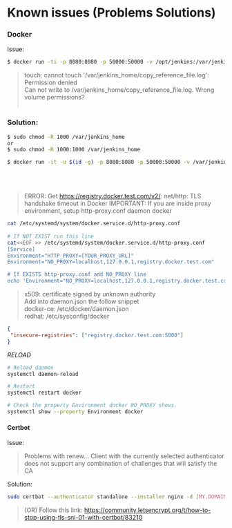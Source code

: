Known issues (Problems Solutions)
=============


### Docker

Issue:<br/>

```bash
$ docker run -ti -p 8080:8080 -p 50000:50000 -v /opt/jenkins:/var/jenkins_home jenkins
```

> touch: cannot touch '/var/jenkins_home/copy_reference_file.log': Permission denied <br/>
> Can not write to /var/jenkins_home/copy_reference_file.log. Wrong volume permissions?<br/><br/>

### Solution:
```bash
$ sudo chmod -R 1000 /var/jenkins_home
or
$ sudo chmod -R 1000:1000 /var/jenkins_home

$ docker run -it -u $(id -g) -p 8080:8080 -p 50000:50000 -v /var/jenkins_home:/var/jenkins_home jenkins/jenkins:lts
```
<br/><br/>
> ERROR: Get https://registry.docker.test.com/v2/: net/http: TLS handshake timeout in Docker
> IMPORTANT: If you are inside proxy environment, setup http-proxy.conf daemon docker

```bash
cat /etc/systemd/system/docker.service.d/http-proxy.conf 
    
# If NOT EXIST run this line
cat<<EOF >> /etc/systemd/system/docker.service.d/http-proxy.conf
[Service]
Environment="HTTP_PROXY=[YOUR_PROXY_URL]"
Environment="NO_PROXY=localhost,127.0.0.1,registry.docker.test.com"

# If EXISTS http-proxy.conf add NO_PROXY line
echo 'Environment="NO_PROXY=localhost,127.0.0.1,registry.docker.test.com"' >> /etc/systemd/system/docker.service.d/http-proxy.conf
```
> x509: certificate signed by unknown authority<br/>
> Add into daemon.json the follow snippet<br/>
> docker-ce:  /etc/docker/daemon.json<br/>
> redhat: /etc/sysconfig/docker<br/>

```json
{
 "insecure-registries": ["registry.docker.test.com:5000"]
}
```

_RELOAD_
```bash
# Reload daemon
systemctl daemon-reload

# Restart
systemctl restart docker

# Check the property Environment docker NO_PROXY shows.
systemctl show --property Environment docker
```

#### Certbot
Issue:</br>

> Problems with renew...
> Client with the currently selected authenticator does not support any combination of challenges that will satisfy the CA

Solution:
```bash
sudo certbot --authenticator standalone --installer nginx -d [MY.DOMAIN] --pre-hook "service nginx stop" --post-hook "service nginx start"
```

> (OR) Follow this link: https://community.letsencrypt.org/t/how-to-stop-using-tls-sni-01-with-certbot/83210

